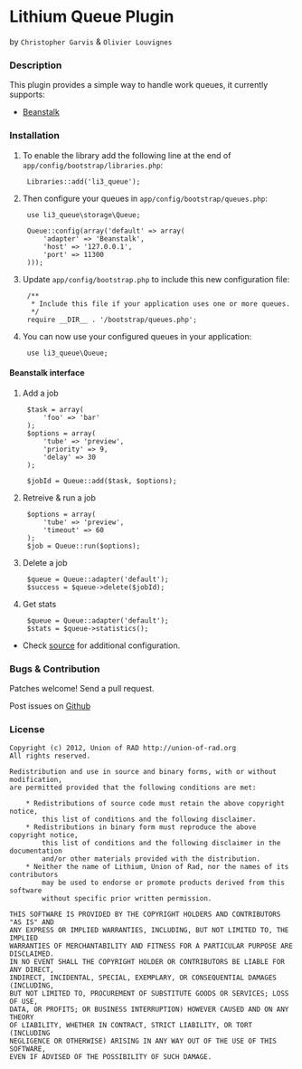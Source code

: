 # Lithium Queue Plugin #
by `Christopher Garvis` & `Olivier Louvignes`


### Description

This plugin provides a simple way to handle work queues, it currently supports:

* [Beanstalk](http://kr.github.com/beanstalkd/)


### Installation

1. To enable the library add the following line at the end of `app/config/bootstrap/libraries.php`:

        Libraries::add('li3_queue');

2. Then configure your queues in `app/config/bootstrap/queues.php`:

        use li3_queue\storage\Queue;

        Queue::config(array('default' => array(
            'adapter' => 'Beanstalk',
            'host' => '127.0.0.1',
            'port' => 11300
        )));

3. Update `app/config/bootstrap.php` to include this new configuration file:

        /**
         * Include this file if your application uses one or more queues.
         */
        require __DIR__ . '/bootstrap/queues.php';

4. You can now use your configured queues in your application:

        use li3_queue\Queue;


#### Beanstalk interface

1. Add a job

        $task = array(
            'foo' => 'bar'
        );
        $options = array(
            'tube' => 'preview',
            'priority' => 9,
            'delay' => 30
        );

        $jobId = Queue::add($task, $options);

2. Retreive & run a job

        $options = array(
            'tube' => 'preview',
            'timeout' => 60
        );
        $job = Queue::run($options);

2. Delete a job

        $queue = Queue::adapter('default');
        $success = $queue->delete($jobId);

3. Get stats

        $queue = Queue::adapter('default');
        $stats = $queue->statistics();

* Check [source](https://github.com/UnionOfRAD/li3_queue/blob/master-beanstalk/extensions/adapter/queue/Beanstalk.php) for additional configuration.


### Bugs & Contribution

Patches welcome! Send a pull request.

Post issues on [Github](https://github.com/UnionOfRAD/li3_queue/issues)


### License

    Copyright (c) 2012, Union of RAD http://union-of-rad.org
    All rights reserved.

    Redistribution and use in source and binary forms, with or without modification,
    are permitted provided that the following conditions are met:

        * Redistributions of source code must retain the above copyright notice,
            this list of conditions and the following disclaimer.
        * Redistributions in binary form must reproduce the above copyright notice,
            this list of conditions and the following disclaimer in the documentation
            and/or other materials provided with the distribution.
        * Neither the name of Lithium, Union of Rad, nor the names of its contributors
            may be used to endorse or promote products derived from this software
            without specific prior written permission.

    THIS SOFTWARE IS PROVIDED BY THE COPYRIGHT HOLDERS AND CONTRIBUTORS "AS IS" AND
    ANY EXPRESS OR IMPLIED WARRANTIES, INCLUDING, BUT NOT LIMITED TO, THE IMPLIED
    WARRANTIES OF MERCHANTABILITY AND FITNESS FOR A PARTICULAR PURPOSE ARE DISCLAIMED.
    IN NO EVENT SHALL THE COPYRIGHT HOLDER OR CONTRIBUTORS BE LIABLE FOR ANY DIRECT,
    INDIRECT, INCIDENTAL, SPECIAL, EXEMPLARY, OR CONSEQUENTIAL DAMAGES (INCLUDING,
    BUT NOT LIMITED TO, PROCUREMENT OF SUBSTITUTE GOODS OR SERVICES; LOSS OF USE,
    DATA, OR PROFITS; OR BUSINESS INTERRUPTION) HOWEVER CAUSED AND ON ANY THEORY
    OF LIABILITY, WHETHER IN CONTRACT, STRICT LIABILITY, OR TORT (INCLUDING
    NEGLIGENCE OR OTHERWISE) ARISING IN ANY WAY OUT OF THE USE OF THIS SOFTWARE,
    EVEN IF ADVISED OF THE POSSIBILITY OF SUCH DAMAGE.
